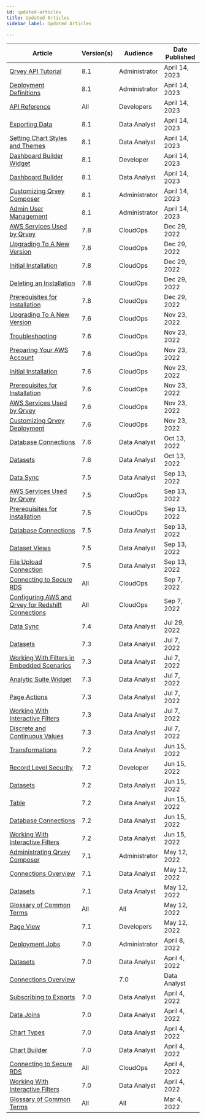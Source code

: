 ```yaml
---
id: updated-articles
title: Updated Articles
sidebar_label: Updated Articles

---
```

<div style={{textAlign: "justify"}}>

| **Article** | **Version(s)** |**Audience**|  **Date Published** |
| --- | --- | --- |--- |
|[Qrvey API Tutorial](../software-developer/06-Working%20with%20Qrvey%20APIs/Qrvey%20API%20Tutorial/api-tutorial.md)|8.1|Administrator| April 14, 2023|
|[Deployment Definitions](../admin/08-Content%20Deployment/definitions.md)|8.1|Administrator| April 14, 2023|
|<a href="https://qrvey.stoplight.io/docs/qrvey-api-doc/4b0d6d292c0b2-administration" target="_blank">API Reference</a>|All|Developers| April 14, 2023|
|[Exporting Data](../composer/05-Working%20with%20Data/Datasets/03-Analyze/exporting.md)|8.1|Data Analyst| April 14, 2023|
|[Setting Chart Styles and Themes](../composer/07-Creating%20Charts/09-Configure%20charts/chart-styles.md)|8.1|Data Analyst| April 14, 2023|
|[Dashboard Builder Widget](../software-developer/04-Embedding%20Qrvey%20Widgets/05-Widgets/dashboard-builder.md)|8.1|Developer| April 14, 2023|
|[Dashboard Builder](../composer/06-Building%20Dashboards/02-Dashboards/overview-of-dashboard-builder.md)|8.1|Data Analyst| April 14, 2023|
|[Customizing Qrvey Composer](../admin/customizing-qrvey-composer.md)|8.1|Administrator|April 14, 2023|
|[Admin User Management](../admin/managing-users.md)|8.1|Administrator|April 14, 2023|
|[AWS Services Used by Qrvey](../deployment/06-Managing%20the%20Qrvey%20Platform/aws-services-qrvey.md)|7.8|CloudOps| Dec 29, 2022|
|[Upgrading To A New Version](../deployment/upgrading-versions.md)|7.8|CloudOps| Dec 29, 2022|
|[Initial Installation](../deployment/04-Installing%20the%20Qrvey%20platform/initial-installation.md)|7.8|CloudOps| Dec 29, 2022|
|[Deleting an Installation](../deployment/deleting-installation.md)|7.8|CloudOps| Dec 29, 2022|
|[Prerequisites for Installation](../deployment/prerequisites-for-installation.md)|7.8|CloudOps| Dec 29, 2022|
|[Upgrading To A New Version](../deployment/upgrading-versions.md)|7.6|CloudOps| Nov 23, 2022|
|[Troubleshooting](../deployment/04-Installing%20the%20Qrvey%20platform/troubleshooting.md)|7.6|CloudOps| Nov 23, 2022|
|[Preparing Your AWS Account](../deployment/preparing-AWS-account.md)|7.6|CloudOps| Nov 23, 2022|
|[Initial Installation](../deployment/04-Installing%20the%20Qrvey%20platform/initial-installation.md)|7.6|CloudOps| Nov 23, 2022|
|[Prerequisites for Installation](../deployment/prerequisites-for-installation.md)|7.6|CloudOps| Nov 23, 2022|
|[AWS Services Used by Qrvey](../deployment/06-Managing%20the%20Qrvey%20Platform/aws-services-qrvey.md)|7.6|CloudOps| Nov 23, 2022|
|[Customizing Qrvey Deployment](../deployment/customizing-qrvey-deployment.md)|7.6|CloudOps| Nov 23, 2022|
|[Database Connections](../composer/05-Working%20with%20Data/Connections/overview-of-connections.md)|7.6|Data Analyst| Oct 13, 2022|
|[Datasets](../composer/05-Working%20with%20Data/Datasets/01-Overview%20of%20Datasets/overview-of-datasets.md)|7.6|Data Analyst| Oct 13, 2022|
|[Data Sync](../composer/05-Working%20with%20Data/Datasets/02-Design/04-Data%20Synchronization/data-sync.md)|7.5|Data Analyst| Sep 13, 2022|
|[AWS Services Used by Qrvey](../deployment/06-Managing%20the%20Qrvey%20Platform/aws-services-qrvey.md)|7.5|CloudOps| Sep 13, 2022|
|[Prerequisites for Installation](../deployment/prerequisites-for-installation.md)|7.5|CloudOps| Sep 13, 2022|
|[Database Connections](../composer/05-Working%20with%20Data/Connections/overview-of-connections.md)|7.5|Data Analyst| Sep 13, 2022|
|[Dataset Views](../composer/05-Working%20with%20Data/Datasets/01-Overview%20of%20Datasets/dataset-views.md)|7.5|Data Analyst| Sep 13, 2022|
|[File Upload Connection](../composer/05-Working%20with%20Data/Connections/csv.md)|7.5|Data Analyst| Sep 13, 2022|
|[Connecting to Secure RDS](../deployment/06-Managing%20the%20Qrvey%20Platform/connect-instance.md)|All|CloudOps| Sep 7, 2022|
|[Configuring AWS and Qrvey for Redshift Connections](../deployment/06-Managing%20the%20Qrvey%20Platform/redshift.md)|All|CloudOps| Sep 7, 2022|
|[Data Sync](../composer/05-Working%20with%20Data/Datasets/02-Design/04-Data%20Synchronization/data-sync.md)|7.4|Data Analyst| Jul 29, 2022|
|[Datasets](../composer/05-Working%20with%20Data/Datasets/01-Overview%20of%20Datasets/overview-of-datasets.md)|7.3|Data Analyst| Jul 7, 2022|
|[Working With Filters in Embedded Scenarios](../software-developer/04-Embedding%20Qrvey%20Widgets/filters-embedded-scenarios.md)|7.3|Data Analyst| Jul 7, 2022|
|[Analytic Suite Widget](../software-developer/04-Embedding%20Qrvey%20Widgets/05-Widgets/analytic-suite.md)|7.3|Data Analyst| Jul 7, 2022|
|[Page Actions](../composer/06-Building%20Dashboards/02-Dashboards/actions.md)|7.3|Data Analyst| Jul 7, 2022|
|[Working With Interactive Filters](../composer/08-Filtering%20Data/working-with-filters.md)|7.3|Data Analyst| Jul 7, 2022|
|[Discrete and Continuous Values](../composer/07-Creating%20Charts/08-Table%20Calculations/discrete-and-continuous-values.md)|7.3|Data Analyst| Jul 7, 2022
|[Transformations](../composer/05-Working%20with%20Data/Datasets/02-Design/03-Transformations/transformations.md)|7.2|Data Analyst| Jun 15, 2022
|[Record Level Security](../software-developer/03-Security/record-level-security.md)|7.2|Developer| Jun 15, 2022|
|[Datasets](../composer/05-Working%20with%20Data/Datasets/01-Overview%20of%20Datasets/overview-of-datasets.md)|7.2|Data Analyst| Jun 15, 2022|
|[Table](../composer/07-Creating%20Charts/07-Chart%20Types/table.md)|7.2|Data Analyst| Jun 15, 2022|
|[Database Connections](../composer/05-Working%20with%20Data/Connections/overview-of-connections.md)|7.2|Data Analyst| Jun 15, 2022|
|[Working With Interactive Filters](../composer/08-Filtering%20Data/working-with-filters.md)|7.2|Data Analyst| Jun 15, 2022|
|[Administrating Qrvey Composer](../admin/managing-users.md)|7.1|Administrator| May 12, 2022|
|[Connections Overview](../composer/05-Working%20with%20Data/Connections/overview-of-connections.md)|7.1|Data Analyst| May 12, 2022|
|[Datasets](../composer/05-Working%20with%20Data/Datasets/01-Overview%20of%20Datasets/overview-of-datasets.md)|7.1|Data Analyst|May 12, 2022|
|[Glossary of Common Terms](../getting-started/glossary.md)|All|All| May 12, 2022|
|[Page View](../software-developer/04-Embedding%20Qrvey%20Widgets/05-Widgets/dashboard-view.md)|7.1|Developers|May 12, 2022|
|[Deployment Jobs](../admin/08-Content%20Deployment/jobs.md)|7.0|Administrator| April 8, 2022|
|[Datasets](../composer/05-Working%20with%20Data/Datasets/01-Overview%20of%20Datasets/overview-of-datasets.md)|7.0|Data Analyst| April 4, 2022||
|[Connections Overview](../composer/05-Working%20with%20Data/Connections/overview-of-connections.md)||7.0|Data Analyst| April 4, 2022|
|[Subscribing to Exports](../composer/06-Building%20Dashboards/02-Dashboards/subscribing-exports.md)|7.0|Data Analyst| April 4, 2022|
|[Data Joins](../composer/05-Working%20with%20Data/Datasets/02-Design/05-Data%20Joins/data-joins.md)|7.0|Data Analyst| April 4, 2022|
|[Chart Types](../composer/07-Creating%20Charts/07-Chart%20Types/bar.md)|7.0|Data Analyst| April 4, 2022|
|[Chart Builder](../composer/07-Creating%20Charts/overview-of-chart-builder.md)|7.0|Data Analyst| April 4, 2022|
|[Connecting to Secure RDS](../deployment/06-Managing%20the%20Qrvey%20Platform/connect-instance.md)|All| CloudOps| April 4, 2022|
|[Working With Interactive Filters](../composer/08-Filtering%20Data/working-with-filters.md)|7.0| Data Analyst| April 4, 2022|
|[Glossary of Common Terms](../getting-started/glossary.md)|All|All|Mar 4, 2022|



</div>
